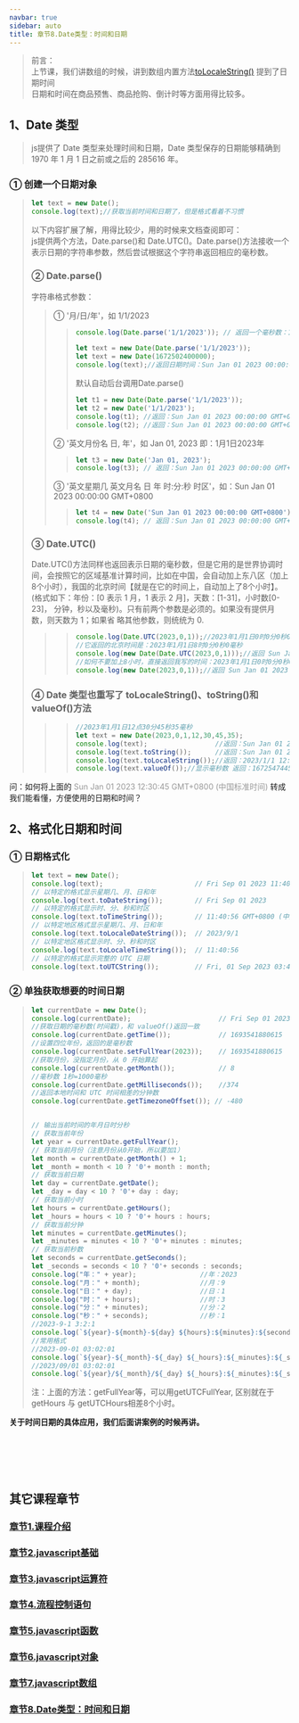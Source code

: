 ```yaml
---
navbar: true
sidebar: auto
title: 章节8.Date类型：时间和日期
---
```


> 前言：<br/>
> 上节课，我们讲数组的时候，讲到数组内置方法<a href="/secondless/w-a/javascript数组.html#_3-数组内置方法tolocalestring-、valueof-和-tostring" target="_blank">toLocaleString()</a> 提到了日期时间 <br/>
> 日期和时间在商品预售、商品抢购、倒计时等方面用得比较多。
## 1、Date 类型
> js提供了 Date 类型来处理时间和日期，Date 类型保存的日期能够精确到 1970 年 1 月 1 日之前或之后的 285616 年。
### ① 创建一个日期对象
> ``` javascript
> let text = new Date();
> console.log(text);//获取当前时间和日期了，但是格式看着不习惯
> ``` 
> 以下内容扩展了解，用得比较少，用的时候来文档查阅即可：<br/>
> js提供两个方法，Date.parse()和 Date.UTC()。Date.parse()方法接收一个表示日期的字符串参数，然后尝试根据这个字符串返回相应的毫秒数。<br/>
> ###  ② Date.parse()
> 字符串格式参数：<br/>
>> ① '月/日/年'，如 1/1/2023
>>> ``` javascript
>>> console.log(Date.parse('1/1/2023')); // 返回一个毫秒数：1672502400000
>>> 
>>> let text = new Date(Date.parse('1/1/2023')); 
>>> let text = new Date(1672502400000);
>>> console.log(text);//返回日期时间：Sun Jan 01 2023 00:00:00 GMT+0800 (中国标准时间)
>>> ```
>>> 默认自动后台调用Date.parse()
>>> ``` javascript
>>> let t1 = new Date(Date.parse('1/1/2023'));
>>> let t2 = new Date('1/1/2023');
>>> console.log(t1); //返回：Sun Jan 01 2023 00:00:00 GMT+0800 (中国标准时间)
>>> console.log(t2); //返回：Sun Jan 01 2023 00:00:00 GMT+0800 (中国标准时间)
>>> ```
>> ② '英文月份名 日, 年'，如 Jan 01, 2023  即：1月1日2023年
>>> ``` javascript
>>> let t3 = new Date('Jan 01, 2023');
>>> console.log(t3); // 返回：Sun Jan 01 2023 00:00:00 GMT+0800 (中国标准时间)
>>> ```
>> ③ '英文星期几 英文月名 日 年 时:分:秒 时区'，如：Sun Jan 01 2023 00:00:00 GMT+0800
>>> ``` javascript
>>> let t4 = new Date('Sun Jan 01 2023 00:00:00 GMT+0800');
>>> console.log(t4); // 返回：Sun Jan 01 2023 00:00:00 GMT+0800 (中国标准时间)
>>> ```
> ###  ③ Date.UTC()
> Date.UTC()方法同样也返回表示日期的毫秒数，但是它用的是世界协调时间，会按照它的区域基准计算时间，比如在中国，会自动加上东八区（加上8个小时），我国的北京时间【就是在它的时间上，自动加上了8个小时】。(格式如下：年份：[0 表示 1 月，1 表示 2 月]，天数：[1-31]，小时数[0-23]，
分钟，秒以及毫秒)。只有前两个参数是必须的。如果没有提供月数，则天数为 1；如果省
略其他参数，则统统为 0.
>>> ``` javascript
>>> console.log(Date.UTC(2023,0,1));//2023年1月1日0时0分0秒0毫秒，返回毫秒数：1672531200000
>>> //它返回的北京时间是：2023年1月1日8时0分0秒0毫秒
>>> console.log(new Date(Date.UTC(2023,0,1)));//返回 Sun Jan 01 2023 08:00:00 GMT+0800 (中国标准时间)
>>> //如何不要加上8小时，直接返回我写的时间：2023年1月1日0时0分0秒0毫秒
>>> console.log(new Date(2023,0,1));//返回 Sun Jan 01 2023 00:00:00 GMT+0800 (中国标准时间)
>>> ```
> ###  ④  Date 类型也重写了 toLocaleString()、toString()和 valueOf()方法
>>> ``` javascript
>>> //2023年1月1日12点30分45秒35毫秒
>>> let text = new Date(2023,0,1,12,30,45,35);
>>> console.log(text);                 //返回：Sun Jan 01 2023 12:30:45 GMT+0800 (中国标准时间)
>>> console.log(text.toString());      //返回：Sun Jan 01 2023 12:30:45 GMT+0800 (中国标准时间)
>>> console.log(text.toLocaleString());//返回：2023/1/1 12:30:45
>>> console.log(text.valueOf());//显示毫秒数 返回：1672547445035
>>> ```

问：如何将上面的 <span style="color:#999999;"> Sun Jan 01 2023 12:30:45 GMT+0800 (中国标准时间)   </span>转成我们能看懂，方便使用的日期和时间？
## 2、格式化日期和时间
### ① 日期格式化
> ``` javascript
> let text = new Date();
> console.log(text);                       // Fri Sep 01 2023 11:40:56 GMT+0800 (中国标准时间)
> // 以特定的格式显示星期几、月、日和年
> console.log(text.toDateString());        // Fri Sep 01 2023
> // 以特定的格式显示时、分、秒和时区
> console.log(text.toTimeString());        // 11:40:56 GMT+0800 (中国标准时间)
> // 以特定地区格式显示星期几、月、日和年
> console.log(text.toLocaleDateString());  // 2023/9/1
> // 以特定地区格式显示时、分、秒和时区
> console.log(text.toLocaleTimeString());  // 11:40:56
> // 以特定的格式显示完整的 UTC 日期
> console.log(text.toUTCString());         // Fri, 01 Sep 2023 03:40:56 GMT
> ```
### ② 单独获取想要的时间日期
> ``` javascript
> let currentDate = new Date(); 
> console.log(currentDate);                      // Fri Sep 01 2023 12:18:00 GMT+0800 (中国标准时间)
> //获取日期的毫秒数(时间戳)，和 valueOf()返回一致
> console.log(currentDate.getTime());            // 1693541880615
> //设置四位年份，返回的是毫秒数
> console.log(currentDate.setFullYear(2023));    // 1693541880615
> //获取月份，没指定月份，从 0 开始算起
> console.log(currentDate.getMonth());           // 8
> //毫秒数 1秒=1000毫秒
> console.log(currentDate.getMilliseconds());    //374
> //返回本地时间和 UTC 时间相差的分钟数
> console.log(currentDate.getTimezoneOffset()); // -480
> 
> 
> // 输出当前时间的年月日时分秒
> // 获取当前年份 
> let year = currentDate.getFullYear(); 
> // 获取当前月份（注意月份从0开始，所以要加1）
> let month = currentDate.getMonth() + 1; 
> let _month = month < 10 ? '0'+ month : month;
> // 获取当前日期
> let day = currentDate.getDate(); 
> let _day = day < 10 ? '0'+ day : day;
> // 获取当前小时
> let hours = currentDate.getHours(); 
> let _hours = hours < 10 ? '0'+ hours : hours;
> // 获取当前分钟
> let minutes = currentDate.getMinutes(); 
> let _minutes = minutes < 10 ? '0'+ minutes : minutes;
> // 获取当前秒数
> let seconds = currentDate.getSeconds();
> let _seconds = seconds < 10 ? '0'+ seconds : seconds;
> console.log("年：" + year);                //年：2023
> console.log("月：" + month);               //月：9
> console.log("日：" + day);                 //日：1
> console.log("时：" + hours);               //时：3
> console.log("分：" + minutes);             //分：2
> console.log("秒：" + seconds);             //秒：1
> //2023-9-1 3:2:1
> console.log(`${year}-${month}-${day} ${hours}:${minutes}:${seconds}`); 
> //常用格式
> //2023-09-01 03:02:01     
> console.log(`${year}-${_month}-${_day} ${_hours}:${_minutes}:${_seconds}`); 
> //2023/09/01 03:02:01
> console.log(`${year}/${_month}/${_day} ${_hours}:${_minutes}:${_seconds}`); 
> ```
> 注：上面的方法：getFullYear等，可以用getUTCFullYear, 区别就在于 getHours 与 getUTCHours相差8个小时。 <br/>

<b>关于时间日期的具体应用，我们后面讲案例的时候再讲。</b>


<br/><br/><br/><br/>

## 其它课程章节
### [章节1.课程介绍](/secondless/w-a '章节1.课程介绍')
### [章节2.javascript基础](/secondless/w-a/javascript基础 '章节2.javascript基础')
### [章节3.javascript运算符](/secondless/w-a/javascript运算符 '章节3.javascript运算符')
### [章节4.流程控制语句](/secondless/w-a/流程控制语句 '章节4.流程控制语句')
### [章节5.javascript函数](/secondless/w-a/javascript函数 '章节5.javascript函数')
### [章节6.javascript对象](/secondless/w-a/javascript对象 '章节6.javascript对象')
### [章节7.javascript数组](/secondless/w-a/javascript数组 '章节7.javascript数组') 
### [章节8.Date类型：时间和日期](/secondless/w-a/Date类型：时间和日期 '章节8.Date类型：时间和日期')